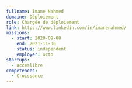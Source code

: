 ```yaml
---
fullname: Imane Nahmed
domaine: Déploiement
role: Chargée de déploiement
link: https://www.linkedin.com/in/imanenahmed/
missions:
  - start: 2020-09-08
    end: 2021-11-30
    status: independent
    employer: octo
startups:
  - acceslibre
competences:
  - Croissance
---
```

